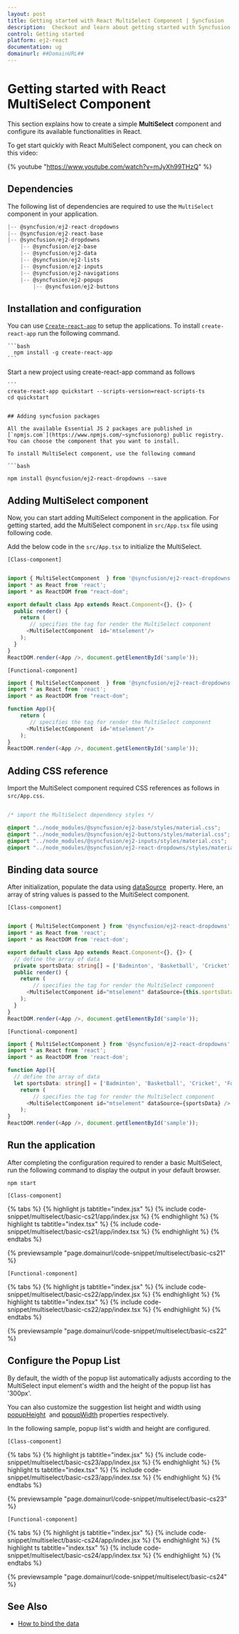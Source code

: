 ```yaml
---
layout: post
title: Getting started with React MultiSelect Component | Syncfusion
description:  Checkout and learn about getting started with Syncfusion Essential React MultiSelect component, its elements and more details.
control: Getting started 
platform: ej2-react
documentation: ug
domainurl: ##DomainURL##
---
```


# Getting started with React MultiSelect Component

This section explains how to create a simple **MultiSelect** component and configure its available functionalities in React.

To get start quickly with React MultiSelect component, you can check on this video:

{% youtube "https://www.youtube.com/watch?v=mJyXh99THzQ" %}

## Dependencies

The following list of dependencies are required to use the `MultiSelect` component in your application.

```javascript
|-- @syncfusion/ej2-react-dropdowns
|-- @syncfusion/ej2-react-base
|-- @syncfusion/ej2-dropdowns
    |-- @syncfusion/ej2-base
    |-- @syncfusion/ej2-data
    |-- @syncfusion/ej2-lists
    |-- @syncfusion/ej2-inputs
    |-- @syncfusion/ej2-navigations
    |-- @syncfusion/ej2-popups
        |-- @syncfusion/ej2-buttons
```

## Installation and configuration

You can use [`Create-react-app`](https://github.com/facebook/create-react-app) to setup the applications. To install `create-react-app` run the following command.

    ```bash
      npm install -g create-react-app
    ```

Start a new project using create-react-app command as follows

    ```
    create-react-app quickstart --scripts-version=react-scripts-ts
    cd quickstart
  ```

## Adding syncfusion packages

All the available Essential JS 2 packages are published in [`npmjs.com`](https://www.npmjs.com/~syncfusionorg) public registry. You can choose the component that you want to install.

To install MultiSelect component, use the following command

```bash

npm install @syncfusion/ej2-react-dropdowns --save

```

## Adding MultiSelect component

Now, you can start adding MultiSelect component in the application. For getting started, add the MultiSelect component in `src/App.tsx` file using following code.

Add the below code in the `src/App.tsx` to initialize the MultiSelect.

`[Class-component]`

```ts

import { MultiSelectComponent  } from '@syncfusion/ej2-react-dropdowns';
import * as React from 'react';
import * as ReactDOM from "react-dom";

export default class App extends React.Component<{}, {}> {
  public render() {
    return (
       // specifies the tag for render the MultiSelect component
      <MultiSelectComponent  id='mtselement'/>
    );
  }
}
ReactDOM.render(<App />, document.getElementById('sample'));
```

`[Functional-component]`

```ts
import { MultiSelectComponent  } from '@syncfusion/ej2-react-dropdowns';
import * as React from 'react';
import * as ReactDOM from "react-dom";

function App(){
    return (
       // specifies the tag for render the MultiSelect component
      <MultiSelectComponent  id='mtselement'/>
    );
}
ReactDOM.render(<App />, document.getElementById('sample'));
```

## Adding CSS reference

Import the MultiSelect component required CSS references as follows in `src/App.css`.

```css

/* import the MultiSelect dependency styles */

@import "../node_modules/@syncfusion/ej2-base/styles/material.css";
@import "../node_modules/@syncfusion/ej2-buttons/styles/material.css";
@import "../node_modules/@syncfusion/ej2-inputs/styles/material.css";
@import "../node_modules/@syncfusion/ej2-react-dropdowns/styles/material.css";

```

## Binding data source

After initialization, populate the data using [dataSource](https://ej2.syncfusion.com/react/documentation/api/multi-select/#datasource) &nbsp;property. Here, an array of string values is passed to the MultiSelect component.

`[Class-component]`

```ts

import { MultiSelectComponent } from '@syncfusion/ej2-react-dropdowns';
import * as React from 'react';
import * as ReactDOM from 'react-dom';

export default class App extends React.Component<{}, {}> {
  // define the array of data
  private sportsData: string[] = ['Badminton', 'Basketball', 'Cricket', 'Football', 'Golf', 'Gymnastics', 'Hockey', 'Rugby', 'Snooker', 'Tennis'];
  public render() {
    return (
        // specifies the tag for render the MultiSelect component
      <MultiSelectComponent id="mtselement" dataSource={this.sportsData} />
    );
  }
}
ReactDOM.render(<App />, document.getElementById('sample'));
```

`[Functional-component]`

```ts
import { MultiSelectComponent } from '@syncfusion/ej2-react-dropdowns';
import * as React from 'react';
import * as ReactDOM from 'react-dom';

function App(){
  // define the array of data
  let sportsData: string[] = ['Badminton', 'Basketball', 'Cricket', 'Football', 'Golf', 'Gymnastics', 'Hockey', 'Rugby', 'Snooker', 'Tennis'];
    return (
        // specifies the tag for render the MultiSelect component
      <MultiSelectComponent id="mtselement" dataSource={sportsData} />
    );
}
ReactDOM.render(<App />, document.getElementById('sample'));
```

## Run the application

After completing the configuration required to render a basic  MultiSelect, run the following command to display the output in your default browser.

```
npm start
```

`[Class-component]`

{% tabs %}
{% highlight js tabtitle="index.jsx" %}
{% include code-snippet/multiselect/basic-cs21/app/index.jsx %}
{% endhighlight %}
{% highlight ts tabtitle="index.tsx" %}
{% include code-snippet/multiselect/basic-cs21/app/index.tsx %}
{% endhighlight %}
{% endtabs %}

 {% previewsample "page.domainurl/code-snippet/multiselect/basic-cs21" %}

`[Functional-component]`

{% tabs %}
{% highlight js tabtitle="index.jsx" %}
{% include code-snippet/multiselect/basic-cs22/app/index.jsx %}
{% endhighlight %}
{% highlight ts tabtitle="index.tsx" %}
{% include code-snippet/multiselect/basic-cs22/app/index.tsx %}
{% endhighlight %}
{% endtabs %}

 {% previewsample "page.domainurl/code-snippet/multiselect/basic-cs22" %}

## Configure the Popup List

By default, the width of the popup list automatically adjusts according to the MultiSelect input element's width and the height of the popup list has '300px'.

You can also customize the suggestion list height and width using [popupHeight](https://ej2.syncfusion.com/react/documentation/api/multi-select/#popupheight) &nbsp;and [popupWidth](https://ej2.syncfusion.com/react/documentation/api/multi-select/#popupwidth) properties respectively.

In the following sample, popup list's width and height are configured.

`[Class-component]`

{% tabs %}
{% highlight js tabtitle="index.jsx" %}
{% include code-snippet/multiselect/basic-cs23/app/index.jsx %}
{% endhighlight %}
{% highlight ts tabtitle="index.tsx" %}
{% include code-snippet/multiselect/basic-cs23/app/index.tsx %}
{% endhighlight %}
{% endtabs %}

 {% previewsample "page.domainurl/code-snippet/multiselect/basic-cs23" %}

`[Functional-component]`

{% tabs %}
{% highlight js tabtitle="index.jsx" %}
{% include code-snippet/multiselect/basic-cs24/app/index.jsx %}
{% endhighlight %}
{% highlight ts tabtitle="index.tsx" %}
{% include code-snippet/multiselect/basic-cs24/app/index.tsx %}
{% endhighlight %}
{% endtabs %}

 {% previewsample "page.domainurl/code-snippet/multiselect/basic-cs24" %}

## See Also

* [How to bind the data](./data-binding)
